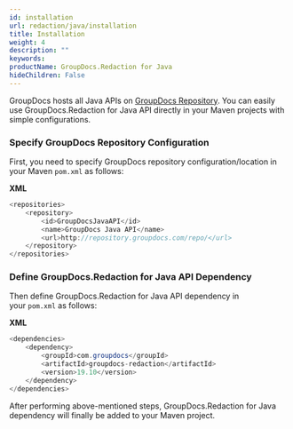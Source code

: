 ```yaml
---
id: installation
url: redaction/java/installation
title: Installation
weight: 4
description: ""
keywords: 
productName: GroupDocs.Redaction for Java
hideChildren: False
---
```

GroupDocs hosts all Java APIs on [GroupDocs Repository](https://repository.groupdocs.com/webapp/#/artifacts/browse/tree/General/repo). You can easily use GroupDocs.Redaction for Java API directly in your Maven projects with simple configurations.

### Specify GroupDocs Repository Configuration

First, you need to specify GroupDocs repository configuration/location in your Maven `pom.xml` as follows:

**XML**

```csharp
<repositories>
	<repository>
		<id>GroupDocsJavaAPI</id>
		<name>GroupDocs Java API</name>
		<url>http://repository.groupdocs.com/repo/</url>
	</repository>
</repositories>
```

### Define GroupDocs.Redaction for Java API Dependency

Then define GroupDocs.Redaction for Java API dependency in your `pom.xml` as follows:

**XML**

```csharp
<dependencies>
    <dependency>
        <groupId>com.groupdocs</groupId>
        <artifactId>groupdocs-redaction</artifactId>
        <version>19.10</version> 
    </dependency>
</dependencies>
```

After performing above-mentioned steps, GroupDocs.Redaction for Java dependency will finally be added to your Maven project.
